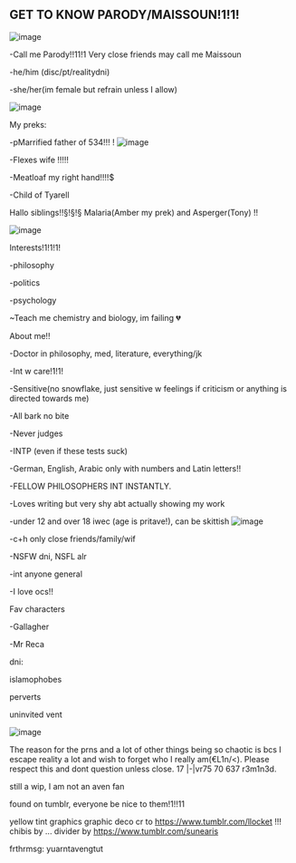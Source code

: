 ## GET TO KNOW PARODY/MAISSOUN!1!1!
![image](https://github.com/user-attachments/assets/4764a75a-308a-4717-a0a0-0a66d2d73526)

-Call me Parody!!11!1 Very close friends may call me Maissoun

-he/him (disc/pt/realitydni)

-she/her(im female but refrain unless I allow)

![image](https://github.com/user-attachments/assets/14517d13-6943-4dcf-9548-4ad897b26f1b)


My preks:

-pMarrified father of 534!!! ! ![image](https://github.com/user-attachments/assets/12d827e4-64fe-47c0-a15f-9307e7810fac)

-Flexes wife !!!!!


-Meatloaf my right hand!$!!$!$

-Child of Tyarell

Hallo siblings!!§!§!§ Malaria(Amber my prek) and Asperger(Tony) !!


![image](https://github.com/user-attachments/assets/dbdbaa15-1a4a-402e-8cfa-f028f49544ec)


Interests!1!1!1!

-philosophy

-politics

-psychology

~Teach me chemistry and biology, im failing 💔


About me!$!$ 

-Doctor in philosophy, med, literature, everything/jk

-Int w care!1!1! 

-Sensitive(no snowflake, just sensitive w feelings if criticism or anything is directed towards me)

-All bark no bite

-Never judges

-INTP (even if these tests suck)

-German, English, Arabic only with numbers and Latin letters!!

-FELLOW PHILOSOPHERS INT INSTANTLY.

-Loves writing but very shy abt actually showing my work

-under 12 and over 18 iwec (age is pritave!), can be skittish ![image](https://github.com/user-attachments/assets/9d377c9f-afdf-4f20-a546-a9a57b2871c3)


-c+h only close friends/family/wif

-NSFW dni, NSFL alr

-int anyone general

-I love ocs!!


Fav characters

-Gallagher

-Mr Reca





dni:

islamophobes

perverts

uninvited vent















![image](https://github.com/user-attachments/assets/6293e8a4-cc67-4c2c-8bc2-c0cf1ddea879)


The reason for the prns and a lot of other things being so chaotic is bcs I escape reality a lot and wish to forget who I really am(€L1n/<). Please respect this and dont question unless close. 17 |-|vr75 70 637 r3m1n3d.


still a wip, I am not an aven fan

 found on tumblr, everyone be nice to them!1!!11

yellow tint graphics
graphic deco cr to https://www.tumblr.com/llocket !!!
chibis by ...
divider by https://www.tumblr.com/sunearis

frthrmsg: yuarntavengtut



